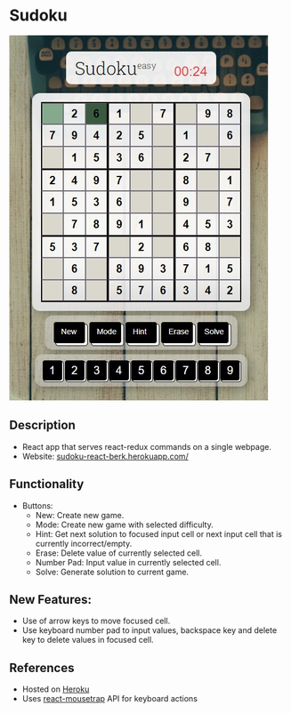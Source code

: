 # Sudoku 

![Sudoku Image](./public/example.jpg)

## Description 
- React app that serves react-redux commands on a single webpage. 
- Website: [sudoku-react-berk.herokuapp.com/](sudoku-react-berk.herokuapp.com/)

## Functionality 
- Buttons:
    - New: Create new game.
    - Mode: Create new game with selected difficulty.
    - Hint: Get next solution to focused input cell or next input cell that is currently incorrect/empty.
    - Erase: Delete value of currently selected cell.
    - Number Pad: Input value in currently selected cell.
    - Solve: Generate solution to current game.

## New Features:
- Use of arrow keys to move focused cell. 
- Use keyboard number pad to input values, backspace key and delete key to delete values in focused cell. 

## References 
- Hosted on [Heroku](https://www.heroku.com/)
- Uses [react-mousetrap](https://github.com/telecta/react-mousetrap) API for keyboard actions
